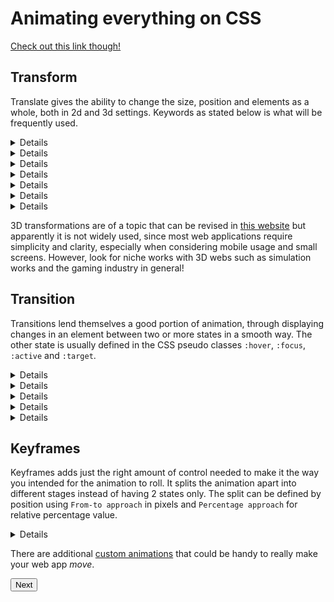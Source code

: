 # Animating everything on CSS

[Check out this link though!](https://engineerbabu.com/blog/css-transitions-and-animations/)
## Transform
Translate gives the ability to change the size, position and elements as a whole, both in 2d and 3d settings. Keywords as stated below is what will be frequently used.

<details>
<pre>
  <summary>- Scale</summary>

values larger or smaller than 1 scales the element accordingly, around the center point. Syntax follows: 

```
.box-1 {
  transform: scaleX(.5);
}
.box-2 {
  transform: scaleY(1.15);
}
.box-3 {
  transform: scale(.5, 1.15);
}
```
</pre>
</details>

<details>
<pre>

  <summary>- Rotate</summary>

This property allows for element rotation around it's center point by default, with positive for clockwise rotation and negative for counter clockwise.

```
.box-1 {
  transform: rotate(20deg);
}
.box-2 {
  transform: rotate(-55deg);
}
```
</pre>
</details>

<details>
<pre>

  <summary>- Skew</summary>

A distortion effect used to pull elements around their horizontal, vertical or a bit of both, as if you pushed the sides until the corner reaches the angle with its center. It uses `deg` values.

```
.box-1 {
  transform: skewX(5deg);
}
.box-2 {
  transform: skewY(-20deg);
}
.box-3 {
  transform: skew(5deg, -20deg);
}
```
</pre>
</details>

<details>
<pre>

  <summary>- Translate</summary>

Which moves the element as a whole from its center, without affecting any other element around it, similar to positioning with fixed. Using pixels and percentages with `(x,y)` to change them according to the perspective axis. Percentage means relative to its total x or y length.

```
.box-1 {
  transform: translateX(-10px);
}
.box-2 {
  transform: translateY(25%);
}
.box-3 {
  transform: translate(-10px, 25%);
}
```
</pre>
</details>

<details>
<pre>

  <summary>- Combination</summary>

It is important to note only one transform per element can be declared, as it will overwrite the previous with next transform property. Instead they will be bunched with spaced in between.

```
.box-1 {
  transform: rotate(25deg) scale(.75);
}
.box-2 {
  transform: skew(10deg, 20deg) translateX(20px);
}
```

</pre>
</details>

<details>
<pre>

  <summary>Transform Origin</summary>

Changing the center of transformation allows for really interesting effects. As it allows for transitions around the edges or sides and different scaling looks. The value specifies the vertical and horizontal axes or each separately.

```
.box-1 {
  transform: rotate(15deg);
  transform-origin: 0 0;
}
.box-2 {
  transform: scale(.5);
  transform-origin: 100% 100%;
}
.box-3 {
  transform: skewX(20deg);
  transform-origin: top left;
}
.box-4 {
  transform: scale(.75) translate(-10px, -10px);
  transform-origin: 20px 50px;
}
```

</pre>
</details>

<details>
<pre>

  <summary>Browser Support Syntax (Vendor prefixes)</summary>
The general syntax is done by using `transform: value` plus any prefix for browser support.

```
div {
  -webkit-transform: scale(1.5);
     -moz-transform: scale(1.5);
       -o-transform: scale(1.5);
          transform: scale(1.5);
}
```

</pre>
</details>

3D transformations are of a topic that can be revised in [this website](https://learn.shayhowe.com/advanced-html-css/css-transforms/#perspective) but apparently it is not widely used, since most web applications require simplicity and clarity, especially when considering mobile usage and small screens. However, look for niche works with 3D webs such as simulation works and the gaming industry in general!

## Transition

Transitions lend themselves a good portion of animation, through displaying changes in an element between two or more states in a smooth way. The other state is usually defined in the CSS pseudo classes `:hover`, `:focus`, `:active` and `:target`.

<details>
<pre>

  <summary>- Transition-property</summary>

Properties with no half-point cannot be transitioned for the obvious reason as it cannot be transitions. Such as `display` which has two absolute values. Multiples are declared in the same line `transition-property` and separated by comma.

The list of transition friendly properties are

background-color  || background-position ||   border-color ||
border-width      ||  border-spacing     ||     bottom  ||
clip              ||      color          ||     crop  ||
font-size         ||    font-weight      ||     height  ||
left              ||   letter-spacing    ||   line-height ||
margin            ||    max-height       ||    max-width  ||
min-height        ||     min-width       ||     opacity ||
outline-color     ||  outline-offset  ||  outline-width ||  padding ||
right || text-indent || text-shadow || top  || vertical-align ||
visibility || width || word-spacing || z-index

</pre>
</details>

<details>
<pre>

  <summary>- Transition-duration</summary>

Defines the time needed to get the transition for each property, multiple properties are defined with durations separated by comma with each index refers to the property in the same index. 

```
.box {
  background: #2db34a;
  border-radius: 6px;
  transition-property: background, border-radius;
  transition-duration: .2s, 1s;
  transition-timing-function: linear;
}
.box:hover {
  background: #ff7b29;
  border-radius: 50%;
}
```

</pre>
</details>

<details>
<pre>

  <summary>- Transition-timing-function</summary>

With the time defined, speed could also be specified along the transition, it has multiple keywords that can be used together such as `linear`, `ease-in`, `ease-out`, `ease-in-out`. 

To explore the function and how it works, [check out this website](http://www.roblaplaca.com/examples/bezierBuilder/), which can be set using `cubic-bezier(x1, y1, x2, y2)`. Additional values include `step-start`, `step-stop`, and a uniquely identified `steps(number_of_steps, direction)` value.

```
.box {
  background: #2db34a;
  border-radius: 6px;
  transition-property: background, border-radius;
  transition-duration: .2s, 1s;
  transition-timing-function: linear, ease-in;
}
.box:hover {
  background: #ff7b29;
  border-radius: 50%;
}
```

</pre>
</details>

<details>
<pre>

  <summary>- Transition-delay</summary>

ِAlong with everything stated, this value sets a delay timer in seconds to the transition. As simple as that.

</pre>
</details>

<details>
<pre>

  <summary>Shorthand Form</summary>

Code could look very messy and have long lines that could be substituted with single liners that is readable and elegant. The rule is to have an order with `transition-property`, `transition-duration`,` transition-timing-function`, `lastly transition-delay` and separated by commas for different transitions.

```
.box {
  background: #2db34a;
  border-radius: 6px;
  transition: background .2s linear, border-radius 1s ease-in 1s;
}
.box:hover {
  color: #ff7b29;
  border-radius: 50%;
}
```

</pre>
</details>

## Keyframes

Keyframes adds just the right amount of control needed to make it the way you intended for the animation to roll. It splits the animation apart into different stages instead of having 2 states only. The split can be defined by position using `From-to approach` in pixels and `Percentage approach` for relative percentage value.

<details>
<pre>

  <summary>How it is used?</summary>

The top priority is to add `animation-name` as the way transition will happen such as `step` or `slide`, and the duration needs to be specified. Additionally:

```
@keyframes slide {
  0% {
    left: 0;
    top: 0;
  }
  50% {
    left: 244px;
    top: 100px;
  }
  100% {
    left: 488px;
    top: 0;
  }
}
.stage {
  height: 150px;
  position: relative;
}
.ball {
    height: 50px;
    position: absolute;
    width: 50px;
}
.stage:hover .ball {
  animation-name: slide;
  animation-duration: 2s;
  animation-timing-function: ease-in-out;
  animation-delay: .5s;
}
```

</pre>
</details>

There are additional [custom animations](https://learn.shayhowe.com/advanced-html-css/transitions-animations/#customizing-animations) that could be handy to really make your web app *move*. 

[<button >Next</button>](https://abukhalil95.github.io/reading-notes/class-14b)